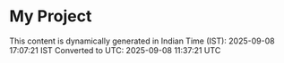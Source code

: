# My Project

This content is dynamically generated in Indian Time (IST): 2025-09-08 17:07:21 IST
Converted to UTC: 2025-09-08 11:37:21 UTC
